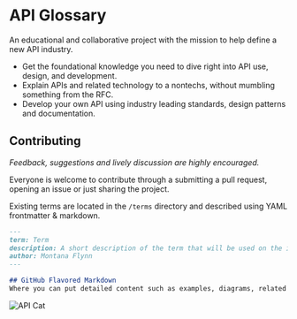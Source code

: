 # API Glossary
An educational and collaborative project with the mission to help define a new API industry. 

- Get the foundational knowledge you need to dive right into API use, design, and development.
- Explain APIs and related technology to a nontechs, without mumbling something from the RFC.
- Develop your own API using industry leading standards, design patterns and documentation.

## Contributing
*Feedback, suggestions and lively discussion are highly encouraged.*

Everyone is welcome to contribute through a submitting a pull request, opening an issue or just sharing the project.

Existing terms are located in the `/terms` directory and described using YAML frontmatter & markdown.

```md
---
term: Term
description: A short description of the term that will be used on the index.
author: Montana Flynn
---

## GitHub Flavored Markdown
Where you can put detailed content such as examples, diagrams, related terms, etc... 
```

![API Cat](http://i.imgur.com/6KTUN42.jpg "Core Contributer")